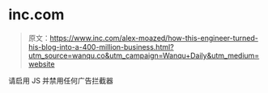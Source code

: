 # inc.com

> 原文：<https://www.inc.com/alex-moazed/how-this-engineer-turned-his-blog-into-a-400-million-business.html?utm_source=wanqu.co&utm_campaign=Wanqu+Daily&utm_medium=website>

请启用 JS 并禁用任何广告拦截器